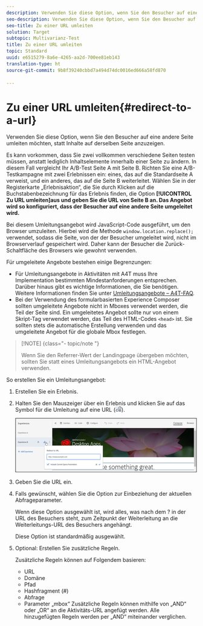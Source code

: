 ```yaml
---
description: Verwenden Sie diese Option, wenn Sie den Besucher auf eine andere Seite umleiten möchten, statt Inhalte auf derselben Seite anzuzeigen.
seo-description: Verwenden Sie diese Option, wenn Sie den Besucher auf eine andere Seite umleiten möchten, statt Inhalte auf derselben Seite anzuzeigen.
seo-title: Zu einer URL umleiten
solution: Target
subtopic: Multivarianz-Test
title: Zu einer URL umleiten
topic: Standard
uuid: e6515279-8a6e-4265-aa2d-700ee81eb143
translation-type: ht
source-git-commit: 9b8f39240cbbd7a494d74dc0016ed666a58fd870

---
```



# Zu einer URL umleiten{#redirect-to-a-url}

Verwenden Sie diese Option, wenn Sie den Besucher auf eine andere Seite umleiten möchten, statt Inhalte auf derselben Seite anzuzeigen.

Es kann vorkommen, dass Sie zwei vollkommen verschiedene Seiten testen müssen, anstatt lediglich Inhaltselemente innerhalb einer Seite zu ändern. In diesem Fall vergleicht Ihr A/B-Test Seite A mit Seite B. Richten Sie eine A/B-Testkampagne mit zwei Erlebnissen ein: eines, das auf die Standardseite A verweist, und ein anderes, das auf die Seite B weiterleitet. Wählen Sie in der Registerkarte „Erlebnisaktion“, die Sie durch Klicken auf die Buchstabenbezeichnung für das Erlebnis finden, die Option **[!UICONTROL Zu URL umleiten]aus und geben Sie die URL von Seite B an. Das Angebot wird so konfiguriert, dass der Besucher auf eine andere Seite umgeleitet wird.**

Bei diesem Umleitungsangebot wird JavaScript-Code ausgeführt, um den Browser umzuleiten. Hierbei wird die Methode `window.location.replace();` verwendet, sodass die Seite, von der der Besucher umgeleitet wird, nicht im Browserverlauf gespeichert wird. Daher kann der Besucher die Zurück-Schaltfläche des Browsers wie gewohnt verwenden.

Für umgeleitete Angebote bestehen einige Begrenzungen:

* Für Umleitungsangebote in Aktivitäten mit A4T muss Ihre Implementation bestimmten Mindestanforderungen entsprechen. Darüber hinaus gibt es wichtige Informationen, die Sie benötigen. Weitere Informationen finden Sie unter [Umleitungsangebote – A4T-FAQ](../../c-integrating-target-with-mac/a4t/r-a4t-faq/a4t-faq-redirect-offers.md#concept_21BF213F10E1414A9DCD4A98AF207905).
* Bei der Verwendung des formularbasierten Experience Composer sollten umgeleitete Angebote nicht in Mboxes verwendet werden, die Teil der Seite sind. Ein umgeleitetes Angebot sollte nur von einem Skript-Tag verwendet werden, das Teil des HTML-Codes `<head>` ist. Sie sollten stets die automatische Erstellung verwenden und das umgeleitete Angebot für die globale Mbox festlegen.

>[!NOTE] {class=&quot;- topic/note &quot;}
>
>Wenn Sie den Referrer-Wert der Landingpage übergeben möchten, sollten Sie statt eines Umleitungsangebots ein HTML-Angebot verwenden.

So erstellen Sie ein Umleitungsangebot:

1. Erstellen Sie ein Erlebnis.
1. Halten Sie den Mauszeiger über ein Erlebnis und klicken Sie auf das Symbol für die Umleitung auf eine URL (![](assets/icon_redirect_url.png)).

   ![](assets/exp_actions.png)

1. Geben Sie die URL ein.
1. Falls gewünscht, wählen Sie die Option zur Einbeziehung der aktuellen Abfrageparameter.

   Wenn diese Option ausgewählt ist, wird alles, was nach dem ? in der URL des Besuchers steht, zum Zeitpunkt der Weiterleitung an die Weiterleitungs-URL des Besuchers angehängt.

   Diese Option ist standardmäßig ausgewählt.
1. Optional: Erstellen Sie zusätzliche Regeln.

   Zusätzliche Regeln können auf Folgendem basieren:

   * URL
   * Domäne
   * Pfad
   * Hashfragment (#)
   * Abfrage
   * Parameter „mbox“
   Zusätzliche Regeln können mithilfe von „AND“ oder „OR“ an die Aktivitäts-URL angefügt werden. Alle hinzugefügten Regeln werden per „AND“ miteinander verglichen.
